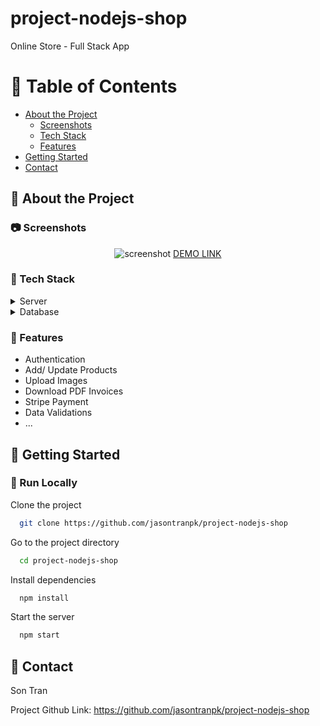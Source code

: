 # project-nodejs-shop
Online Store - Full Stack App

<!-- Table of Contents -->
# :notebook_with_decorative_cover: Table of Contents

- [About the Project](#star2-about-the-project)
  * [Screenshots](#camera-screenshots)
  * [Tech Stack](#space_invader-tech-stack)
  * [Features](#dart-features)
- [Getting Started](#toolbox-getting-started)
- [Contact](#handshake-contact)

  

<!-- About the Project -->
## :star2: About the Project


<!-- Screenshots -->
### :camera: Screenshots

<div align="center"> 
  <img src="https://user-images.githubusercontent.com/62680684/203266448-c30b9945-3598-432f-bd3b-ec5338a943bc.png" alt="screenshot" />
  <a href="https://nodejs-shop-sv.herokuapp.com/"> DEMO LINK </a>
</div>


<!-- TechStack -->
### :space_invader: Tech Stack

<details>
  <summary>Server</summary>
  <ul>
    <li><a href="https://nodejs.org/en/">NodeJS (MVC)</a></li>
    <li><a href="https://expressjs.com/">Express.js</a></li>
    <li><a href="https://jwt.io/">JWT</a></li>
    <li><a href="https://ejs.co/">EJS engine</a></li>
    <li><a href="https://stripe.com/docs/api">Stripe API</a></li>
  </ul>
</details>

<details>
<summary>Database</summary>
  <ul>
    <li><a href="https://www.mongodb.com/">MongoDB</a></li>
    <li><a href="https://mongoosejs.com/">Mongoose</a></li>
  </ul>
</details>


<!-- Features -->
### :dart: Features

- Authentication
- Add/ Update Products
- Upload Images
- Download PDF Invoices
- Stripe Payment
- Data Validations
- ...

<!-- Getting Started -->
## 	:toolbox: Getting Started

<!-- Prerequisites -->

<!-- Run Locally -->
### :running: Run Locally

Clone the project

```bash
  git clone https://github.com/jasontranpk/project-nodejs-shop
```

Go to the project directory

```bash
  cd project-nodejs-shop
```

Install dependencies

```bash
  npm install
```

Start the server

```bash
  npm start
```

<!-- Contact -->
## :handshake: Contact

Son Tran

Project Github Link: <a href="https://github.com/jasontranpk/project-nodejs-shop">https://github.com/jasontranpk/project-nodejs-shop</a>
